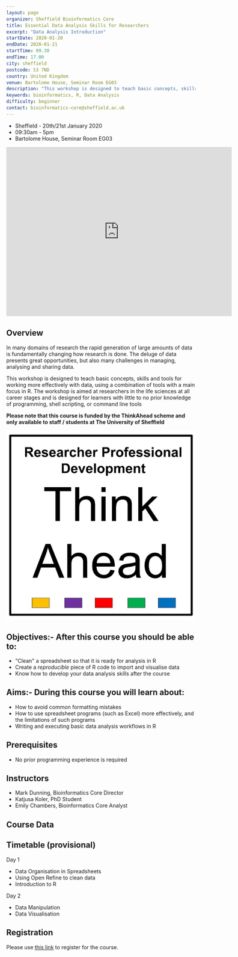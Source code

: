 ```yaml
---
layout: page
organizer: Sheffield Bioinformatics Core
title: Essential Data Analysis Skills for Researchers
excerpt: "Data Analysis Introduction"
startDate: 2020-01-20
endDate: 2020-01-21
startTime: 09.30
endTime: 17.00
city: sheffield
postcode: S3 7ND
country: United Kingdom
venue: Bartolome House, Seminar Room EG03
description: "This workshop is designed to teach basic concepts, skills and tools for working more effectively with data, using a combination of tools with a main focus in R. The workshop is aimed at researchers in the life sciences at all career stages and is designed for learners with little to no prior knowledge of programming, shell scripting, or command line tools"
keywords: bioinformatics, R, Data Analysis
difficulty: beginner
contact: bioinformatics-core@sheffield.ac.uk
---
```


- Sheffield - 20th/21st January 2020
- 09:30am - 5pm
- Bartolome House, Seminar Room EG03

<iframe src="https://www.google.com/maps/embed?pb=!1m18!1m12!1m3!1d2379.7131045742876!2d-1.4909138841601246!3d53.38418257998699!2m3!1f0!2f0!3f0!3m2!1i1024!2i768!4f13.1!3m3!1m2!1s0x4879788327d13c2b%3A0x76151ebce3e59f6!2sBartolom%C3%A9%20House%2C%20Sheffield!5e0!3m2!1sen!2suk!4v1573134957379!5m2!1sen!2suk" width="600" height="450" frameborder="0" style="border:0;" allowfullscreen=""></iframe>

## Overview

In many domains of research the rapid generation of large amounts of data is fundamentally changing how research is done. The deluge of data presents great opportunities, but also many challenges in managing, analysing and sharing data. 

This workshop is designed to teach basic concepts, skills and tools for working more effectively with data, using a combination of tools with a main focus in R. The workshop is aimed at researchers in the life sciences at all career stages and is designed for learners with little to no prior knowledge of programming, shell scripting, or command line tools


**Please note that this course is funded by the ThinkAhead scheme and only available to staff / students at The University of Sheffield**

![](../images/ta_logo.jpg)

## Objectives:- After this course you should be able to:

 
- "Clean" a spreadsheet so that it is ready for analysis in R
- Create a *reproducible* piece of R code to import and visualise data
- Know how to develop your data analysis skills after the course

## Aims:- During this course you will learn about:

- How to avoid common formatting mistakes
- How to use spreadsheet programs (such as Excel) more effectively, and the limitations of such programs
- Writing and executing basic data analysis workflows in R

## Prerequisites

- No prior programming experience is required

## Instructors

- Mark Dunning, Bioinformatics Core Director
- Katjusa Koler, PhD Student
- Emily Chambers, Bioinformatics Core Analyst

## Course Data


## Timetable (provisional)

Day 1

- Data Organisation in Spreadsheets
- Using Open Refine to clean data
- Introduction to R

Day 2

- Data Manipulation
- Data Visualisation

## Registration 

Please use [this link](https://onlineshop.shef.ac.uk/product-catalogue/professional-services/research-services/essential-data-analysis-skills-for-researchers-20th21st-january-2020) to register for the course.

